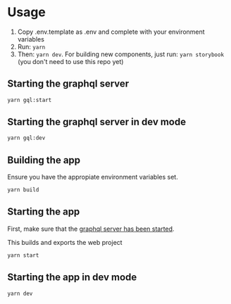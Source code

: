 # Usage

1. Copy .env.template as .env and complete with your environment variables
2. Run: `yarn`
3. Then: `yarn dev`.
   For building new components, just run:
   `yarn storybook` (you don't need to use this repo yet)

## Starting the graphql server

```bash
yarn gql:start
```

## Starting the graphql server in dev mode

```bash
yarn gql:dev
```

## Building the app

Ensure you have the appropiate environment variables set.

```bash
yarn build
```

## Starting the app

First, make sure that the [graphql server has been started](#starting-the-graphql-server).

This builds and exports the web project

```bash
yarn start
```

## Starting the app in dev mode

```bash
yarn dev
```
